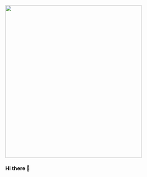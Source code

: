

<div id="header" aligh="center">
  <img src="https://giphy.com/gifs/work-station-workstation-tC6ZYz3n6FwAuwCGt6](https://media.giphy.com/media/tC6ZYz3n6FwAuwCGt6/giphy.gif" width="427" height="480" />
  <h3>Hi there 👋</h3>
  
</div>

<!--
**lazy29t/lazy29t** is a ✨ _special_ ✨ repository because its `README.md` (this file) appears on your GitHub profile.


Here are some ideas to get you started:

- 🔭 I’m currently working on ...
- 🌱 I’m currently learning ...
- 👯 I’m looking to collaborate on ...
- 🤔 I’m looking for help with ...
- 💬 Ask me about ...
- 📫 How to reach me: ...
- 😄 Pronouns: ...
- ⚡ Fun fact: ...
-->
